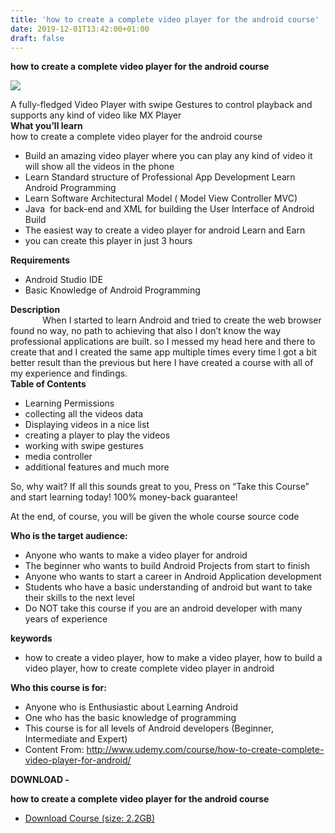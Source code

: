 ```yaml
---
title: 'how to create a complete video player for the android course'
date: 2019-12-01T13:42:00+01:00
draft: false
---
```


**how to create a complete video player for the android course**  

[![](https://1.bp.blogspot.com/-yupvczdEB1U/XeO083z4jyI/AAAAAAAABjE/_TxhwJIUgA8NLGC6seQc0r-96mURQdXDgCNcBGAsYHQ/s400/how-to-create-a-complete-video-player-for-the-android-course%2B%25281%2529.jpg)](https://1.bp.blogspot.com/-yupvczdEB1U/XeO083z4jyI/AAAAAAAABjE/_TxhwJIUgA8NLGC6seQc0r-96mURQdXDgCNcBGAsYHQ/s1600/how-to-create-a-complete-video-player-for-the-android-course%2B%25281%2529.jpg)

A fully-fledged Video Player with swipe Gestures to control playback and supports any kind of video like MX Player  
**What you’ll learn**  
how to create a complete video player for the android course  
  
  

*   Build an amazing video player where you can play any kind of video it will show all the videos in the phone
*   Learn Standard structure of Professional App Development Learn Android Programming
*   Learn Software Architectural Model ( Model View Controller MVC)
*   Java  for back-end and XML for building the User Interface of Android Build
*   The easiest way to create a video player for android Learn and Earn
*   you can create this player in just 3 hours

  
**Requirements**  
  

*   Android Studio IDE
*   Basic Knowledge of Android Programming

  
**Description**  
             When I started to learn Android and tried to create the web browser found no way, no path to achieving that also I don’t know the way professional applications are built. so I messed my head here and there to create that and I created the same app multiple times every time I got a bit better result than the previous but here I have created a course with all of my experience and findings.  
**Table of Contents**  
  

*   Learning Permissions
*   collecting all the videos data
*   Displaying videos in a nice list
*   creating a player to play the videos
*   working with swipe gestures
*   media controller
*   additional features and much more

  
So, why wait? If all this sounds great to you, Press on “Take this Course” and start learning today! 100% money-back guarantee!  
  
At the end, of course, you will be given the whole course source code  
  
**Who is the target audience:**  
  

*   Anyone who wants to make a video player for android
*   The beginner who wants to build Android Projects from start to finish
*   Anyone who wants to start a career in Android Application development
*   Students who have a basic understanding of android but want to take their skills to the next level
*   Do NOT take this course if you are an android developer with many years of experience

  
**keywords**  
  

*   how to create a video player, how to make a video player, how to build a video player, how to create complete video player in android

  
**Who this course is for:**  
  

*   Anyone who is Enthusiastic about Learning Android
*   One who has the basic knowledge of programming
*   This course is for all levels of Android developers (Beginner, Intermediate and Expert)
*   Content From: http://www.udemy.com/course/how-to-create-complete-video-player-for-android/

**DOWNLOAD -**

**how to create a complete video player for the android course**

*   [Download Course (size: 2.2GB)](https://zagred.com/GO3T)